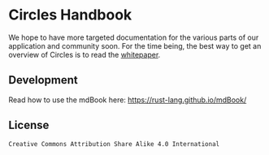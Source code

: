# Circles Handbook

We hope to have more targeted documentation for the various parts of our application and community soon. For the time being, the best way to get an overview of Circles is to read the [whitepaper](https://github.com/CirclesUBI/whitepaper/blob/master/README.md).

## Development

Read how to use the mdBook here: https://rust-lang.github.io/mdBook/

## License

`Creative Commons Attribution Share Alike 4.0 International`

